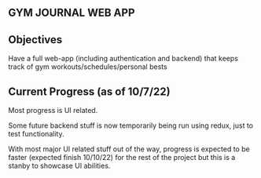 ## GYM JOURNAL WEB APP

## Objectives

Have a full web-app (including authentication and backend) that keeps track of gym workouts/schedules/personal bests

## Current Progress (as of 10/7/22)

Most progress is UI related.

Some future backend stuff is now temporarily being run using redux, just to test functionality.

With most major UI related stuff out of the way, progress is expected to be faster (expected finish 10/10/22) for the rest of the project but this is a stanby to showcase UI abilities.